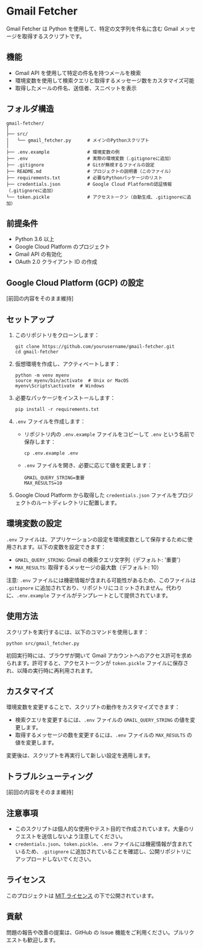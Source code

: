 # Gmail Fetcher

Gmail Fetcher は Python を使用して、特定の文字列を件名に含む Gmail メッセージを取得するスクリプトです。

## 機能

- Gmail API を使用して特定の件名を持つメールを検索
- 環境変数を使用して検索クエリと取得するメッセージ数をカスタマイズ可能
- 取得したメールの件名、送信者、スニペットを表示

## フォルダ構造

```
gmail-fetcher/
│
├── src/
│   └── gmail_fetcher.py      # メインのPythonスクリプト
│
├── .env.example              # 環境変数の例
├── .env                      # 実際の環境変数（.gitignoreに追加）
├── .gitignore                # Gitが無視するファイルの設定
├── README.md                 # プロジェクトの説明書（このファイル）
├── requirements.txt          # 必要なPythonパッケージのリスト
├── credentials.json          # Google Cloud Platformの認証情報（.gitignoreに追加）
└── token.pickle              # アクセストークン（自動生成、.gitignoreに追加）
```

## 前提条件

- Python 3.6 以上
- Google Cloud Platform のプロジェクト
- Gmail API の有効化
- OAuth 2.0 クライアント ID の作成

## Google Cloud Platform (GCP) の設定

[前回の内容をそのまま維持]

## セットアップ

1. このリポジトリをクローンします：
   ```
   git clone https://github.com/yourusername/gmail-fetcher.git
   cd gmail-fetcher
   ```

2. 仮想環境を作成し、アクティベートします：
   ```
   python -m venv myenv
   source myenv/bin/activate  # Unix or MacOS
   myenv\Scripts\activate  # Windows
   ```

3. 必要なパッケージをインストールします：
   ```
   pip install -r requirements.txt
   ```

4. `.env` ファイルを作成します：
   - リポジトリ内の `.env.example` ファイルをコピーして `.env` という名前で保存します：
     ```
     cp .env.example .env
     ```
   - `.env` ファイルを開き、必要に応じて値を変更します：
     ```
     GMAIL_QUERY_STRING=重要
     MAX_RESULTS=10
     ```

5. Google Cloud Platform から取得した `credentials.json` ファイルをプロジェクトのルートディレクトリに配置します。

## 環境変数の設定

`.env` ファイルは、アプリケーションの設定を環境変数として保存するために使用されます。以下の変数を設定できます：

- `GMAIL_QUERY_STRING`: Gmail の検索クエリ文字列（デフォルト: '重要'）
- `MAX_RESULTS`: 取得するメッセージの最大数（デフォルト: 10）

注意: `.env` ファイルには機密情報が含まれる可能性があるため、このファイルは `.gitignore` に追加されており、リポジトリにコミットされません。代わりに、`.env.example` ファイルがテンプレートとして提供されています。

## 使用方法

スクリプトを実行するには、以下のコマンドを使用します：

```
python src/gmail_fetcher.py
```

初回実行時には、ブラウザが開いて Gmail アカウントへのアクセス許可を求められます。許可すると、アクセストークンが `token.pickle` ファイルに保存され、以降の実行時に再利用されます。

## カスタマイズ

環境変数を変更することで、スクリプトの動作をカスタマイズできます：

- 検索クエリを変更するには、`.env` ファイルの `GMAIL_QUERY_STRING` の値を変更します。
- 取得するメッセージの数を変更するには、`.env` ファイルの `MAX_RESULTS` の値を変更します。

変更後は、スクリプトを再実行して新しい設定を適用します。

## トラブルシューティング

[前回の内容をそのまま維持]

## 注意事項

- このスクリプトは個人的な使用やテスト目的で作成されています。大量のリクエストを送信しないよう注意してください。
- `credentials.json`、`token.pickle`、`.env` ファイルには機密情報が含まれているため、`.gitignore` に追加されていることを確認し、公開リポジトリにアップロードしないでください。

## ライセンス

このプロジェクトは [MIT ライセンス](LICENSE) の下で公開されています。

## 貢献

問題の報告や改善の提案は、GitHub の Issue 機能をご利用ください。プルリクエストも歓迎します。
